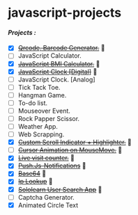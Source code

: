 # javascript-projects

#### ***Projects :***
- [x] [~~Qrcode, Barcode Generator.~~](https://proffesorghost.github.io/qrcode-barcode/) :tada:
- [ ] JavaScript Calculator.
- [x] [~~JavaScript BMI Calculator.~~](https://proffesorghost.github.io/bmi-calculator/) :tada:
- [x] [~~JavaScript Clock [Digital]~~](https://proffesorghost.github.io/js-digital-clock/) :tada:
- [ ] JavaScript Clock. [Analog]
- [ ] Tick Tack Toe.
- [ ] Hangman Game.
- [ ] To-do list.
- [ ] Mouseover Event.
- [ ] Rock Papper Scissor.
- [ ] Weather App.
- [ ] Web Scrapping.
- [x] [~~Custom Scroll Indicator + Highlighter.~~](https://proffesorghost.github.io/customScrollIndicator-highlighter/) 🎉
- [ ] [~~Cursor Animation on MouseMove.~~](https://proffesorghost.github.io/custom-cursor-tracker/) 🎉
- [x] [~~Live visit counter.~~](https://proffesorghost.github.io/livevisitcounter/) :tada:
- [x] [~~Push.Js-Notifications~~](https://proffesorghost.github.io/push.js-notifications/) :tada:
- [x] [~~Base64~~](https://proffesorghost.github.io/base64/) :tada:
- [x] [~~Ip Lookup~~](https://proffesorghost.github.io/iplookie/) :tada:
- [x] [~~Sololearn User Search App~~](https://proffesorghost.github.io/sololearn-user-search-app/) :tada:
- [ ] Captcha Generator.
- [x] Animated Circle Text
